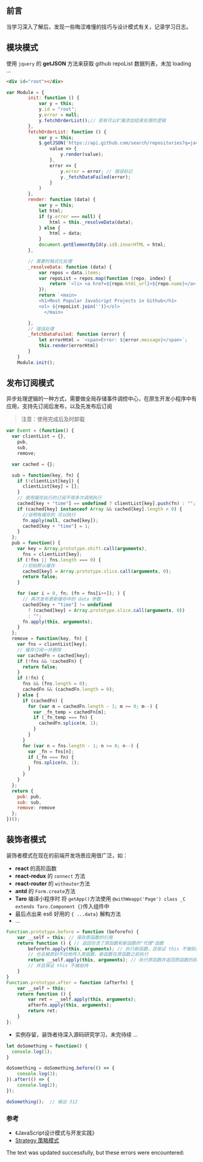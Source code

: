 ## 前言

当学习深入了解后，发现一些晦涩难懂的技巧与设计模式有关，记录学习日志。

## 模块模式

使用 `jquery` 的 **getJSON** 方法来获取 github repoList 数据列表，未加 loading ...

```html
<div id="root"></div>
```

```js
var Module = {
        init: function () {
            var y = this;
            y.id = "root";
            y.error = null;
            y.fetchOrderList();// 若有可以扩展添加结束处理的逻辑
        },
        fetchOrderList: function () {
            var y = this;
            $.getJSON('https://api.github.com/search/repositories?q=javascript&sort=stars').then(
                value => {
                    y.render(value);
                },
                error => {
                    y.error = error; // 错误标记
                    y._fetchDataFailed(error);
                }
            )
        },
        render: function (data) {
            var y = this;
            let html;
            if (y.error === null) {
                html = this._resolveData(data);
            } else {
                html = data;
            }
            document.getElementById(y.id).innerHTML = html;
        },

        // 需要时格式化处理
        _resolveData: function (data) {
            var repos = data.items;
            var repoList = repos.map(function (repo, index) {
                return `<li> <a href=${repo.html_url}>${repo.name}</a> (${repo.stargazers_count} stars) <br /> ${repo.description}</li>`
            });
            return `<main>
            <h1>Most Popular JavaScript Projects in Github</h1>
            <ol> ${repoList.join('')}</ol>
              </main> `

        },
        // 错误处理
        _fetchDataFailed: function (error) {
            let errorHtml = `<span>Error: ${error.message}</span>`;
            this.render(errorHtml)
        }
    }
    Module.init();
```

## 发布订阅模式

异步处理逻辑的一种方式，需要做全局存储事件调控中心，在原生开发小程序中有应用，支持先订阅后发布，以及先发布后订阅

> 注意：使用完成后及时卸载

```js
var Event = (function() {
  var clientList = {},
    pub,
    sub,
    remove;

  var cached = {};

  sub = function(key, fn) {
    if (!clientList[key]) {
      clientList[key] = [];
    }
    // 使用缓存执行的订阅不用多次调用执行
    cached[key + "time"] == undefined ? clientList[key].push(fn) : "";
    if (cached[key] instanceof Array && cached[key].length > 0) {
      //说明有缓存的 可以执行
      fn.apply(null, cached[key]);
      cached[key + "time"] = 1;
    }
  };
  pub = function() {
    var key = Array.prototype.shift.call(arguments),
      fns = clientList[key];
    if (!fns || fns.length === 0) {
      //初始默认缓存
      cached[key] = Array.prototype.slice.call(arguments, 0);
      return false;
    }

    for (var i = 0, fn; (fn = fns[i++]); ) {
      // 再次发布更新缓存中的 data 参数
      cached[key + "time"] != undefined
        ? (cached[key] = Array.prototype.slice.call(arguments, 0))
        : "";
      fn.apply(this, arguments);
    }
  };
  remove = function(key, fn) {
    var fns = clientList[key];
    // 缓存订阅一并删除
    var cachedFn = cached[key];
    if (!fns && !cachedFn) {
      return false;
    }
    if (!fn) {
      fns && (fns.length = 0);
      cachedFn && (cachedFn.length = 0);
    } else {
      if (cachedFn) {
        for (var m = cachedFn.length - 1; m >= 0; m--) {
          var _fn_temp = cachedFn[m];
          if (_fn_temp === fn) {
            cachedFn.splice(m, 1);
          }
        }
      }
      for (var n = fns.length - 1; n >= 0; n--) {
        var _fn = fns[n];
        if (_fn === fn) {
          fns.splice(n, 1);
        }
      }
    }
  };
  return {
    pub: pub,
    sub: sub,
    remove: remove
  };
})();
```

## 装饰者模式

装饰者模式在现在的前端开发场景应用很广泛，如：

-   **react** 的高阶函数
-   **react-redux** 的 `connect` 方法
-   **react-router** 的 `withouter`方法
-   **antd** 的 `Form.create`方法
-   **Taro** 编译小程序时 将 `getApp()`方法使用 `@withWeapp('Page') class _C extends Taro.Component {}`传入组件中
-   最后点出来 es6 好用的 `{ ...data}` 解构方法
-   ...

```js
Function.prototype.before = function (beforefn) {
    var __self = this; // 保存原函数的引用
    return function () { // 返回包含了原函数和新函数的"代理"函数
        beforefn.apply(this, arguments); // 执行新函数，且保证 this 不被劫持，新函数接受的参数
        // 也会被原封不动地传入原函数，新函数在原函数之前执行
        return __self.apply(this, arguments); // 执行原函数并返回原函数的执行结果，
        // 并且保证 this 不被劫持
    }
}
Function.prototype.after = function (afterfn) {
    var __self = this;
    return function () {
        var ret = __self.apply(this, arguments);
        afterfn.apply(this, arguments);
        return ret;
    }
};
```

-   实例存留，装饰者待深入源码研究学习，未完待续 ...

```js
let doSomething = function() {
  console.log(1);
}

doSomething = doSomething.before(() => {
    console.log(3);
}).after(() => {
    console.log(2);
});

doSomething();  // 输出 312
```

### 参考

-   《JavaScript设计模式与开发实践》
-   [Strategy 策略模式](https://cythilya.github.io/2015/07/15/javascript-design-pattern-strategy/)

The text was updated successfully, but these errors were encountered: